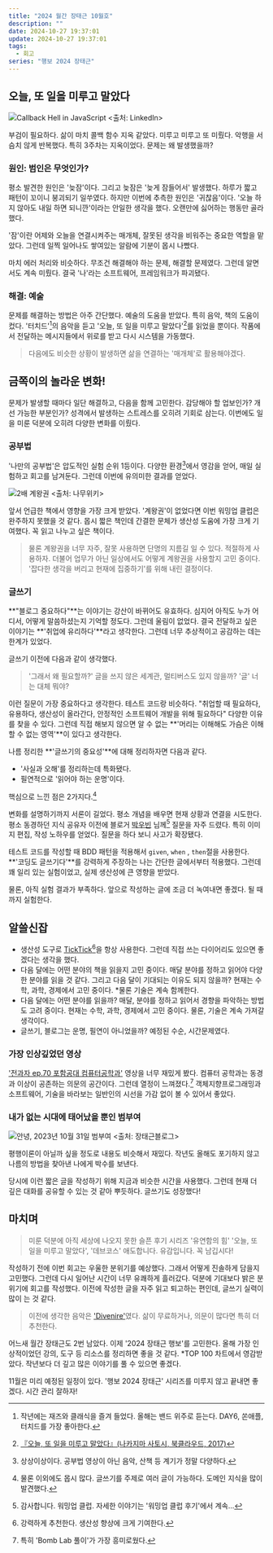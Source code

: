 ```yaml
---
title: "2024 월간 장태근 10월호"
description: ""
date: 2024-10-27 19:37:01
update: 2024-10-27 19:37:01
tags:
  - 회고
series: "행보 2024 장태근"
---
```


## 오늘, 또 일을 미루고 말았다

![Callback Hell in JavaScript <출처: LinkedIn>](callback-hell-in-javascript.avif)

부검이 필요하다. 삶이 마치 콜백 함수 지옥 같았다. 미루고 미루고 또 미뤘다. 악행을 서슴치 않게 반복했다.
특히 3주차는 지옥이었다. 문제는 왜 발생했을까?

### 원인: 범인은 무엇인가?

평소 발견한 원인은 '늦잠'이다. 그리고 늦잠은 '늦게 잠들어서' 발생했다. 하루가 짧고 패턴이 꼬이니 붕괴되기 일쑤였다. 하지만
이번에 추측한 원인은 '귀찮음'이다. '오늘 하지 않아도 내일 하면 되니깐'이라는 안일한 생각을 했다. 오랜만에 싫어하는 행동만 골라 했다.

'잠'이란 어제와 오늘을 연결시켜주는 매개체, 잘못된 생각을 비워주는 중요한 역할을 맡았다. 그런데 일찍 일어나도
쌓여있는 알람에 기분이 몹시 나빴다.

마치 에러 처리와 비슷하다. 무조건 해결해야 하는 문제, 해결할 문제였다. 그런데 알면서도 계속 미뤘다. 결국 '나'라는 소프트웨어, 프레임워크가 파괴됐다.

### 해결: 예술

문제를 해결하는 방법은 아주 간단했다. 예술의 도움을 받았다. 특히 음악, 책의 도움이 컸다.
'터치드'[^1]의 음악을 듣고 '오늘, 또 일을 미루고 말았다'[^2]를 읽었을 뿐이다.
작품에서 전달하는 메시지들에서 위로를 받고 다시 시스템을 가동했다.

> 다음에도 비슷한 상황이 발생하면 삶을 연결하는 '매개체'로 활용해야겠다.

## 금쪽이의 놀라운 변화!

문제가 발생할 때마다 일단 해결하고, 다음을 함께 고민한다. 감당해야 할 업보인가? 개선 가능한 부분인가? 성격에서 발생하는 스트레스를 오히려 기회로 삼는다.
이번에도 일을 미룬 덕분에 오히려 다양한 변화를 이뤘다.

### 공부법

'나만의 공부법'은 압도적인 실험 순위 1등이다. 다양한 환경[^3]에서 영감을 얻어, 매일 실험하고 회고를 남겨둔다.
그런데 이번에 유의미한 결과를 얻었다.

![2배 계왕권 <출처: 나무위키>](kaio-ken.avif)

앞서 언급한 책에서 영향을 가장 크게 받았다. '계왕권'이 없었다면 이번 워밍업 클럽은 완주하지 못했을 것 같다.
몹시 짧은 책인데 간결한 문체가 생산성 도움에 가장 크게 기여했다. 꼭 읽고 나누고 싶은 책이다.

> 물론 계왕권을 너무 자주, 잘못 사용하면 단명의 지름길 일 수 있다. 적절하게 사용하자. 더불어 업무가 아닌 일상에서도 어떻게 계왕권을 사용할지 고민 중이다.
> '잡다한 생각을 버리고 현재에 집중하기'를 위해 내린 결정이다.

### 글쓰기

**"블로그 중요하다"**는 이야기는 강산이 바뀌어도 유효하다. 심지어 아직도 누가 어디서, 어떻게 말씀하셨는지 기억할 정도다.
그런데 울림이 없었다. 결국 전달하고 싶은 이야기는 **'취업에 유리하다'**라고 생각한다. 그런데 너무 추상적이고 공감하는 데는 한계가 있었다.

글쓰기 이전에 다음과 같이 생각했다.

> '그래서 왜 필요할까?' 글을 쓰지 않은 세계관, 멀티버스도 있지 않을까? '글' 너는 대체 뭐야?

이런 질문이 가장 중요하다고 생각한다. 테스트 코드랑 비슷하다.
"취업할 때 필요하다, 유용하다, 생산성이 올라간다, 안정적인 소프트웨어 개발을 위해 필요하다" 다양한 이유를 찾을 수 있다.
그런데 직접 해보지 않으면 알 수 없는 **'머리는 이해해도 가슴은 이해할 수 없는 영역'**이 있다고 생각한다.

나름 정리한 **'글쓰기의 중요성'**에 대해 정리하자면 다음과 같다.

- '사실과 오해'를 정리하는데 특화됐다.
- 필연적으로 '읽어야 하는 운명'이다.

핵심으로 느낀 점은 2가지다.[^4]

변화를 설명하기까지 서론이 길었다. 평소 개념을 배우면 현재 상황과 연결을 시도한다. 평소 동경하던 지식 공유자 이전에
블로거 [박우빈](https://www.inflearn.com/users/149026/@wbluke) 님께[^5] 질문을 자주 드렸다.
특히 이미지 편집, 작성 노하우를 얻었다. 질문을 하다 보니 사고가 확장됐다.

테스트 코드를 작성할 때 BDD 패턴을 적용해서 `given`, `when` , `then`절을 사용한다.
**'코딩도 글쓰기다'**를 강력하게 주장하는 나는 간단한 글에서부터 적용했다. 그런데 꽤 일리 있는 실험이었고, 실제 생산성에 큰 영향을 받았다.

물론, 아직 실험 결과가 부족하다. 앞으로 작성하는 글에 조금 더 녹여내면 좋겠다. 될 때까지 실험한다.

## 알쓸신잡

- 생산성 도구로 [TickTick](https://www.ticktick.com/)[^6]을 항상 사용한다. 그런데 직접 쓰는 다이어리도 있으면 좋겠다는 생각을 했다.
- 다음 달에는 어떤 분야의 책을 읽을지 고민 중이다. 매달 분야를 정하고 읽어야 다양한 분야를 읽을 것 같다. 그리고 다음 달이 기대되는 이유도 되지 않을까? 현재는 수학, 과학, 경제에서 고민 중이다. *물론
  기술은 계속 함께한다.
- 다음 달에는 어떤 분야를 읽을까? 매달, 분야를 정하고 읽어서 경향을 파악하는 방법도 고려 중이다. 현재는 수학, 과학, 경제에서 고민 중이다. 물론, 기술은 계속 가져갈 생각이다.
- 글쓰기, 블로그는 운명, 필연이 아니었을까? 예정된 수순, 시간문제였다.

### 가장 인상깊었던 영상

['전과자 ep.70 포함공대 컴퓨터공학과'](https://youtu.be/-k_Q9Svr7j4?si=Xb8UK1P9VCKOViFu) 영상을 너무 재밌게 봤다.
컴퓨터 공학과는 동경과 이상이 공존하는 의문의 공간이다. 그런데 열정이 느껴졌다.[^7] 객체지향프로그래밍과 소프트웨어, 기술을 바라보는 일반인의 시선을
가감 없이 볼 수 있어서 좋았다.

### 내가 없는 시대에 태어났을 뿐인 범부여

![안녕, 2023년 10월 31일 범부여 <출처: 장태근블로그>](past-self.avif)

평행이론이 아닐까 싶을 정도로 내용도 비슷해서 재밌다. 작년도 올해도 포기하지 않고 나름의 방법을 찾아낸 나에게 박수를 보낸다.

당시에 이런 짧은 글을 작성하기 위해 지금과 비슷한 시간을 사용했다. 그런데 현재 더 깊은 대화를 공유할 수 있는 것 같아 뿌듯하다. 글쓰기도 성장했다!

## 마치며

> 미룬 덕분에 아직 세상에 나오지 못한 슬픈 후기 시리즈 '유연함의 힘' '오늘, 또 일을 미루고 말았다', '데브코스' 애도합니다. 유감입니다. 꼭 남깁시다!

작성하기 전에 이번 회고는 우울한 분위기를 예상했다. 그래서 어떻게 진솔하게 담을지 고민했다. 그런데 다시 일어난 시간이 너무 유쾌하게 흘러갔다.
덕분에 기대보다 밝은 분위기에 회고를 작성했다. 이전에 작성한 글을 자주 읽고 퇴고하는 편인데, 글쓰기 실력이 많이 는 것 같다.

> 이전에 생각한 음악은 ['Divenire'](https://youtu.be/X1DRDcGlSsE?si=qzH1CVMmLiCH7EqR)였다. 삶이 무료하거나, 의문이 많다면 특히 더 추천한다.

어느새 월간 장태근도 2번 남았다. 이제 '2024 장태근 행보'를 고민한다. 올해 가장 인상적이었던 강의, 도구 등 리소스를 정리하면 좋을 것 같다.
*TOP 100 차트에서 영감받았다. 작년보다 더 깊고 많은 이야기를 풀 수 있으면 좋겠다.

11월은 미리 예정된 일정이 있다. '행보 2024 장태근' 시리즈를 미루지 않고 끝내면 좋겠다. 시간 관리 잘하자!

[^1]: 작년에는 재즈와 클래식을 즐겨 들었다. 올해는 밴드 위주로 듣는다. DAY6, 쏜애플, 터치드를 가장 좋아한다.
[^2]: [『오늘, 또 일을 미루고 말았다』(나카지마 사토시, 북클라우드, 2017)](https://product.kyobobook.co.kr/detail/S000001767334)
[^3]: 상상이상이다. 공부법 영상이 아닌 음악, 산책 등 계기가 정말 다양하다.
[^4]: 물론 이외에도 몹시 많다. 글쓰기를 주제로 여러 글이 가능하다. 도메인 지식을 많이 발견했다.
[^5]: 감사합니다. 워밍업 클럽. 자세한 이야기는 '워밍업 클럽 후기'에서 계속...
[^6]: 강력하게 추천한다. 생산성 향상에 크게 기여한다.
[^7]: 특히 'Bomb Lab 풀이'가 가장 흥미로웠다.
